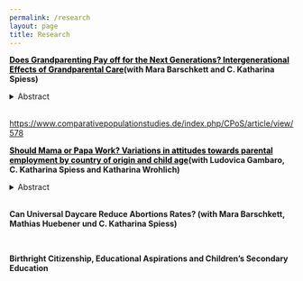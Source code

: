 ```yaml
---
permalink: /research
layout: page
title: Research
---
```


**<a href="https://www.iza.org/publications/dp/14795/does-grandparenting-pay-off-for-the-next-generations-intergenerational-effects-of-grandparental-care" style="color:black; text-decoration: underline;">Does Grandparenting Pay off for the Next Generations? Intergenerational Effects of Grandparental Care</a>(with Mara Barschkett and C. Katharina Spiess)**

<details>
    <summary>Abstract</summary>
Grandparents act as the third largest caregiver after parental care and daycare in Germany, as in many Western societies. Adopting a double-generation perspective, we investigate the causal impact of this care mode on children’s health, socio-emotional behavior, and school outcomes, as well as parental well-being. Based on representative German panel data sets, and exploiting arguably exogenous variations in geographical distance to grandparents, we analyze age-specific effects, taking into account alternative care modes. Our results suggest mainly null and in few cases negative effects on children’s outcomes. If children three years and older are in full-time daycare or school and, in addition, regularly cared for by grandparents, they have more health and socio-emotional problems, in particular conduct problems. In contrast, our results point to positive effects on parental satisfaction with the childcare situation and mothers' satisfaction with leisure. 
</details>

<br/>

https://www.comparativepopulationstudies.de/index.php/CPoS/article/view/578

**<a href="https://www.comparativepopulationstudies.de/index.php/CPoS/article/view/578" style="color:black; text-decoration: underline;">Should Mama or Papa Work? Variations in attitudes towards parental employment by country of origin and child age</a>(with Ludovica Gambaro, C. Katharina Spiess and Katharina Wrohlich)**

<details>
    <summary>Abstract</summary>
Employment among mothers has been rising in recent decades, although mothers of young children often work fewer hours than other women do. Parallel to this trend, approval of maternal employment has increased, albeit not evenly across groups. However, differences in attitudes remain unexplored despite their importance for better understanding mothers’ labour market behaviour. Meanwhile, the employment of fathers has remained stable and attitudes towards paternal employment do not differ as much as attitudes towards maternal employment do between socio-economic groups. This paper examines attitudes towards maternal and paternal employment. It focuses on Germany, drawing on data from the German Family Demography Panel Study (FReDA) . The survey explicitly asks whether mothers and fathers should be in paid work, work part-time or full-time, presenting respondents with fictional family profiles that vary the youngest child’s age. Unlike previous studies, the analysis compares the views of respondents with different origins: West Germany, East Germany, immigrants from different world regions, and second-generation migrants in West Germany. The results highlight remarkable differences between respondents from West and East Germany, with the former group displaying strong approval for part-time employment among mothers and fathers of very young children and the latter group reporting higher approval for full-time employment. Immigrant groups are far from homogenous, holding different attitudes depending on their region of origin. Taken together, the results offer a nuanced picture of attitudes towards maternal and paternal employment. We discuss these findings in relation to labour markets participation in Germany.
</details>

<br/>

**Can Universal Daycare Reduce Abortions Rates? (with Mara Barschkett, Mathias Huebener und C. Katharina Spiess)**

<br/>

**Birthright Citizenship, Educational Aspirations and Children’s Secondary Education**

<br/>

